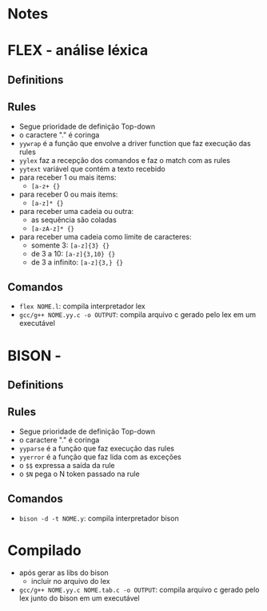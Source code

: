 # Notes

# FLEX - análise léxica

## Definitions

## Rules

- Segue prioridade de definição Top-down
- o caractere "." é coringa
- `yywrap` é a função que envolve a driver function que faz execução das rules
- `yylex` faz a recepção dos comandos e faz o match com as rules
- `yytext` variável que contém a texto recebido
- para receber 1 ou mais items:
  - `[a-z+ {}`
- para receber 0 ou mais items:
  - `[a-z]* {}`
- para receber uma cadeia ou outra:
  - as sequência são coladas
  - `[a-zA-z]* {}`
- para receber uma cadeia como limite de caracteres:
  - somente 3: `[a-z]{3} {}`
  - de 3 a 10: `[a-z]{3,10} {}`
  - de 3 a infinito: `[a-z]{3,} {}`

## Comandos

- `flex NOME.l`: compila interpretador lex
- `gcc/g++ NOME.yy.c -o OUTPUT`: compila arquivo c gerado pelo lex em um executável

# BISON -

## Definitions

## Rules

- Segue prioridade de definição Top-down
- o caractere "." é coringa
- `yyparse` é a função que faz execução das rules
- `yyerror` é a função que faz lida com as exceções
- o `$$` expressa a saída da rule
- o `$N` pega o N token passado na rule

## Comandos

- `bison -d -t NOME.y`: compila interpretador bison

# Compilado

- após gerar as libs do bison
  - incluir no arquivo do lex
- `gcc/g++ NOME.yy.c NOME.tab.c -o OUTPUT`: compila arquivo c gerado pelo lex junto do bison em um executável
